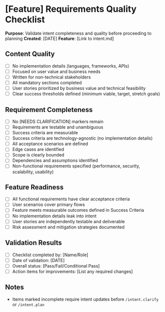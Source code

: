 # [Feature] Requirements Quality Checklist

**Purpose**: Validate intent completeness and quality before proceeding to planning
**Created**: [DATE]
**Feature**: [Link to intent.md]

## Content Quality

- [ ] No implementation details (languages, frameworks, APIs)
- [ ] Focused on user value and business needs
- [ ] Written for non-technical stakeholders
- [ ] All mandatory sections completed
- [ ] User stories prioritized by business value and technical feasibility
- [ ] Clear success thresholds defined (minimum viable, target, stretch goals)

## Requirement Completeness

- [ ] No [NEEDS CLARIFICATION] markers remain
- [ ] Requirements are testable and unambiguous
- [ ] Success criteria are measurable
- [ ] Success criteria are technology-agnostic (no implementation details)
- [ ] All acceptance scenarios are defined
- [ ] Edge cases are identified
- [ ] Scope is clearly bounded
- [ ] Dependencies and assumptions identified
- [ ] Non-functional requirements specified (performance, security, scalability, usability)

## Feature Readiness

- [ ] All functional requirements have clear acceptance criteria
- [ ] User scenarios cover primary flows
- [ ] Feature meets measurable outcomes defined in Success Criteria
- [ ] No implementation details leak into intent
- [ ] User stories are independently testable and deliverable
- [ ] Risk assessment and mitigation strategies documented

## Validation Results

- [ ] Checklist completed by: [Name/Role]
- [ ] Date of validation: [DATE]
- [ ] Overall status: [Pass/Fail/Conditional Pass]
- [ ] Action items for improvements: [List any required changes]

## Notes

- Items marked incomplete require intent updates before `/intent.clarify` or `/intent.plan`
